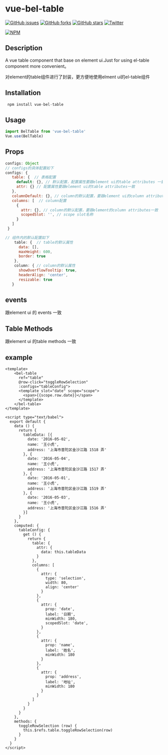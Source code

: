 # vue-bel-table

[![GitHub issues](https://img.shields.io/github/issues/yeyuqiudeng/vue-bel-table.svg)](https://github.com/yeyuqiudeng/vue-bel-table/issues)
[![GitHub forks](https://img.shields.io/github/forks/yeyuqiudeng/vue-bel-table.svg)](https://github.com/yeyuqiudeng/vue-bel-table/network)
[![GitHub stars](https://img.shields.io/github/stars/yeyuqiudeng/vue-bel-table.svg)](https://github.com/yeyuqiudeng/vue-bel-table/stargazers)
[![Twitter](https://img.shields.io/twitter/url/https/github.com/yeyuqiudeng/vue-bel-table.svg?style=social)](https://twitter.com/intent/tweet?text=Wow:&url=%5Bobject%20Object%5D)

[![NPM](https://nodei.co/npm/vue-bel-table.png?downloads=true&downloadRank=true&stars=true)](https://nodei.co/npm/vue-bel-table/)

## Description

A vue table component that base on element ui.Just for using el-table component more convenient。

对element的table组件进行了封装，更方便地使用elment ui的el-table组件

## Installation

```javascript
 npm install vue-bel-table
```

## Usage

```javascript
import BelTable from 'vue-bel-table'
Vue.use(BelTable)
```

## Props

```javascript
configs: Object
// configs的具体配置如下
configs: {
   table: {  // 表格配置
     default: {}, // 默认配置，配置属性要跟element ui的table attributes 一致，如果有配置，则忽略组件内defaultAttr的table默认配置
     attr: {} // 配置属性要跟element ui的table attributes一致
   },
   columnDefault: {}, // column的默认配置，要跟element ui的column attributes一致，如果有配置，则忽略defaultAttr的column默认配置
   columns: [  // column配置
     {
       attr: {}, // column的默认配置，要跟element的column attributes一致
       scopedSlot: '', // scope slot名称
     }
   ]
 }

// 组件内的默认配置如下
	table: {  // table的默认属性
      data: [],
      maxHeight: 600,
      border: true
    },
    column: { // column的默认属性
      showOverflowTooltip: true,
      headerAlign: 'center',
      resizable: true
   }
```

## events

跟element ui 的 events 一致

## Table Methods

跟element ui 的table methods 一致

## example

```vue
<template>
    <bel-table
      ref="table"
      @row-click="toggleRowSelection"
      :configs="tableConfig">
      <template slot="date" scope="scope">
        <span>{{scope.row.date}}</span>
      </template>
    </bel-table>
</template>

<script type="text/babel">
  export default {
    data () {
      return {
        tableData: [{
          date: '2016-05-02',
          name: '王小虎',
          address: '上海市普陀区金沙江路 1518 弄'
        }, {
          date: '2016-05-04',
          name: '王小虎',
          address: '上海市普陀区金沙江路 1517 弄'
        }, {
          date: '2016-05-01',
          name: '王小虎',
          address: '上海市普陀区金沙江路 1519 弄'
        }, {
          date: '2016-05-03',
          name: '王小虎',
          address: '上海市普陀区金沙江路 1516 弄'
        }]
      }
    },
    computed: {
      tableConfig: {
        get () {
          return {
            table: {
              attr: {
                data: this.tableData
              }
            },
            columns: [
              {
                attr: {
                  type: 'selection',
                  width: 80,
                  align: 'center'
                }
              },
              {
                attr: {
                  prop: 'date',
                  label: '日期',
                  minWidth: 180,
                  scopedSlot: 'date',
                }
              },
              {
                attr: {
                  prop: 'name',
                  label: '姓名',
                  minWidth: 180
                }
              },
              {
                attr: {
                  prop: 'address',
                  label: '地址',
                  minWidth: 180
                }
              }
            ]
          }
        }
      }
    },
    methods: {
      toggleRowSelection (row) {
        this.$refs.table.toggleRowSelection(row)
      }
    }
  }
</script>

```

